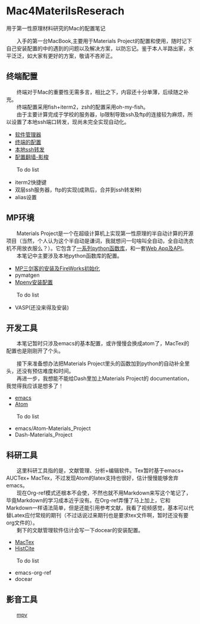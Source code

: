# Mac4MaterilsReserach
用于第一性原理材料研究的Mac的配置笔记

　　入手的第一台MacBook,主要用于Materials Project的配置和使用，随时记下自己安装配置的中的遇到的问题以及解决方案，以防忘记。鉴于本人半路出家，水平泛泛，如大家有更好的方案，敬请不吝斧正。
## 终端配置
　　终端对于Mac的重要性无需多言，相比之下，内容还十分单薄，后续随之补充。  
　　终端配置采用fish+iterm2，zsh的配置采用oh-my-fish。  
　　由于主要计算完成于学校的服务器，Ip限制导致ssh及ftp的连接较为麻烦，所以设置了本地ssh端口转发，现尚未完全实现自动化。

* [软件管理器](homebrew.md)
* [终端的配置](terminal.md)
* [本地ssh转发](ssh_forward.md)
* [配置翻墙-影梭](proxy-shaodowsocks.md)

　　To do list

- iterm2快捷键
- 双层ssh服务器，ftp的实现(成熟后，合并到ssh转发种)
- alias设置

## MP环境
　　Materials Project是一个在超级计算机上实现第一性原理的半自动计算的开源项目（当然，个人认为这个半自动是谦词，我就想问一句啥叫全自动，全自动洗衣机不用放衣服么？）。它包含了[一系列python函数库](https://github.com/materialsproject)，和一套[Web App及API](https://materialsproject.org/)。  
　　本笔记中主要涉及本地python函数库的配置。

* [MP三剑客的安装及FireWorks初始化](mp_musketeers.md)
* pymatgen
* [Mpenv安装配置](mpenv.md)

　　To do list

* VASP(还没来得及安装)

## 开发工具  
　　本笔记暂时只涉及emacs的基本配置，或许慢慢会换成atom了，MacTex的配置也是刚刚开了个头。  

　　接下来准备想办法把Materials Project里头的函数加到python的自动补全里头，还没有预估难度和时间。  
　　再进一步，我想能不能给Dash里加上Materials Project的 documentation，我觉得我应该是想多了！  

* [emacs](emacs.md)
* [Atom](atom.md)

　　To do list

- emacs/Atom-Materials_Project
- Dash-Materials_Project

## 科研工具
　　这里科研工具指的是，文献管理、分析+编辑软件。Tex暂时基于emacs+ AUCTex+ MacTex，不过发现Atom的latex支持也很好，估计慢慢能够舍弃emacs。  
　　现在Org-ref模式还根本不会使，不然也就不用Markdown来写这个笔记了，毕竟Markdown的学习成本近乎没有。在Org-ref弄懂了马上加上，它和Markdown一样语法简单，但是还能引用参考文献，我看了视频感觉，基本可以代替Latex应付常规的期刊（不过话说过来期刊也是要求tex文件啊，暂时还没有要org文件的）。  
　　剩下的文献管理软件估计会写一下docear的安装配置。  

* [MacTex](mactex.md)
* [HistCite](histcite.md)

　　To do list

- emacs-org-ref
- docear

## 影音工具
　　[mpv](media.md)
